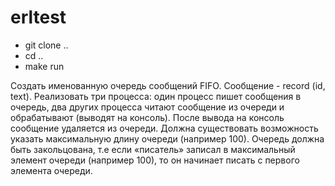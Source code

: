 # erltest
* git clone ..
* cd ..
* make run

Создать именованную очередь сообщений FIFO. Сообщение -  record (id, text).
Реализовать три процесса: один процесс пишет сообщения в очередь, два других процесса читают сообщение из очереди и обрабатывают (выводят на консоль). После вывода на консоль  сообщение удаляется из очереди. Должна существовать возможность указать максимальную длину очереди (например 100).
Очередь должна быть закольцована, т.е если «писатель» записал в максимальный элемент очереди (например 100), то он начинает писать с первого элемента очереди.